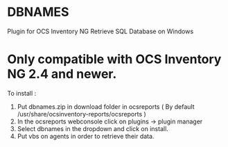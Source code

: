 # DBNAMES
Plugin for OCS Inventory NG
Retrieve SQL Database on Windows

# Only compatible with OCS Inventory NG 2.4 and newer.

To install :
1) Put dbnames.zip in download folder in ocsreports ( By default /usr/share/ocsinventory-reports/ocsreports )
2) In the ocsreports webconsole click on plugins -> plugin manager
3) Select dbnames in the dropdown and click on install.
4) Put vbs on agents in order to retrieve their data.
